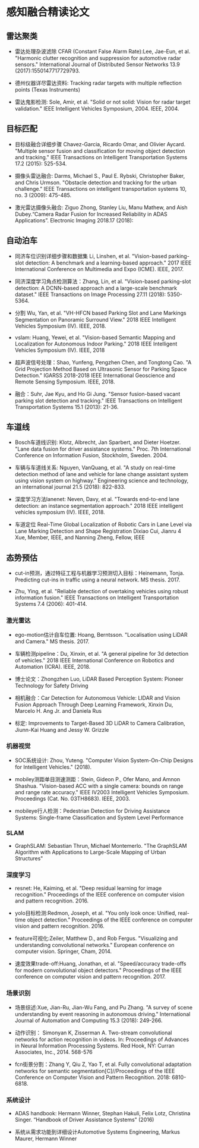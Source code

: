 # 感知融合精读论文

## 雷达聚类

- 雷达处理杂波滤除 CFAR (Constant False Alarm Rate):Lee, Jae-Eun, et al. "Harmonic clutter recognition and suppression for automotive radar sensors." International Journal of Distributed Sensor Networks 13.9 (2017):1550147717729793.

- 德州仪器详尽雷达资料: Tracking radar targets with multiple reflection points (Texas Instruments)

- 雷达鬼影检测: Sole, Amir, et al. "Solid or not solid: Vision for radar target validation." IEEE Intelligent Vehicles Symposium, 2004. IEEE, 2004.

## 目标匹配

- 目标级融合详细步骤 Chavez-Garcia, Ricardo Omar, and Olivier Aycard. "Multiple sensor fusion and classification for moving object detection and tracking." IEEE Transactions on Intelligent Transportation Systems 17.2 (2015): 525-534.

- 摄像头雷达融合: Darms, Michael S., Paul E. Rybski, Christopher Baker, and Chris Urmson. "Obstacle detection and tracking for the urban challenge." IEEE Transactions on intelligent transportation systems 10, no. 3 (2009): 475-485.

- 激光雷达摄像头融合: Ziguo Zhong, Stanley Liu, Manu Mathew, and Aish Dubey.“Camera Radar Fusion for Increased Reliability in
ADAS Applications”. Electronic Imaging 2018.17 (2018): 

## 自动泊车

- 同济车位识别详细步骤和数据集 Li, Linshen, et al. "Vision-based parking-slot detection: A benchmark and a learning-based approach." 2017 IEEE International Conference on Multimedia and Expo (ICME). IEEE, 2017.

- 同济深度学习角点检测算法：Zhang, Lin, et al. "Vision-based parking-slot detection: A DCNN-based approach and a large-scale benchmark dataset." IEEE Transactions on Image Processing 27.11 (2018): 5350-5364.

- 分割 Wu, Yan, et al. "VH-HFCN based Parking Slot and Lane Markings Segmentation on Panoramic Surround View." 2018 IEEE Intelligent Vehicles Symposium (IV). IEEE, 2018.

- vslam: Huang, Yewei, et al. "Vision-based Semantic Mapping and Localization for Autonomous Indoor Parking." 2018 IEEE Intelligent Vehicles Symposium (IV). IEEE, 2018

- 超声波信号处理：Shao, Yunfeng, Pengzhen Chen, and Tongtong Cao. "A Grid Projection Method Based on Ultrasonic Sensor for Parking Space Detection." IGARSS 2018-2018 IEEE International Geoscience and Remote Sensing Symposium. IEEE, 2018.

- 融合：Suhr, Jae Kyu, and Ho Gi Jung. "Sensor fusion-based vacant parking slot detection and tracking." IEEE Transactions on Intelligent Transportation Systems 15.1 (2013): 21-36.

## 车道线

- Bosch车道线识别: Klotz, Albrecht, Jan Sparbert, and Dieter Hoetzer. "Lane data fusion for driver assistance systems." Proc. 7th International Conference on Information Fusion, Stockholm, Sweden. 2004.

- 车辆与车道线关系: Nguyen, VanQuang, et al. "A study on real-time detection method of lane and vehicle for lane change assistant system using vision system on highway." Engineering science and technology, an international journal 21.5 (2018): 822-833.

- 深度学习方法lanenet: Neven, Davy, et al. "Towards end-to-end lane detection: an instance segmentation approach." 2018 IEEE intelligent vehicles symposium (IV). IEEE, 2018.

- 车道定位 Real-Time Global Localization of Robotic Cars in Lane Level via Lane Marking Detection and Shape Registration Dixiao Cui, Jianru 4 Xue, Member, IEEE, and Nanning Zheng, Fellow, IEEE

## 态势预估

- cut-in预测，通过特征工程与机器学习预测切入目标：Heinemann, Tonja. Predicting cut-ins in traffic using a neural network. MS thesis. 2017.

- Zhu, Ying, et al. "Reliable detection of overtaking vehicles using robust information fusion." IEEE Transactions on Intelligent Transportation Systems 7.4 (2006): 401-414.


### 激光雷达

- ego-motion估计自车位置: Hoang, Berntsson. "Localisation using LiDAR and Camera." MS thesis. 2017.

- 车辆检测pipeline：Du, Xinxin, et al. "A general pipeline for 3d detection of vehicles." 2018 IEEE International Conference on Robotics and Automation (ICRA). IEEE, 2018.

- 博士论文：Zhongzhen Luo, LiDAR Based Perception System: Pioneer Technology for Safety Driving

- 相机融合：Car Detection for Autonomous Vehicle: LIDAR and Vision Fusion Approach Through Deep Learning Framework, Xinxin Du, Marcelo H. Ang Jr. and Daniela Rus

- 标定: Improvements to Target-Based 3D LiDAR to Camera Calibration, Jiunn-Kai Huang and Jessy W. Grizzle

### 机器视觉

- SOC系统设计: Zhou, Yuteng. "Computer Vision System-On-Chip Designs for Intelligent Vehicles." (2018).

- mobiley测距单目测速测距：Stein, Gideon P., Ofer Mano, and Amnon Shashua. "Vision-based ACC with a single camera: bounds on range and range rate accuracy." IEEE IV2003 Intelligent Vehicles Symposium. Proceedings (Cat. No. 03TH8683). IEEE, 2003.

- mobileye行人检测：Pedestrian Detection for Driving Assistance Systems: Single-frame Classification
and System Level Performance

### SLAM
- GraphSLAM: Sebastian Thrun, Michael Montemerlo. "The GraphSLAM Algorithm with Applications to Large-Scale Mapping of Urban Structures"

### 深度学习
- resnet: He, Kaiming, et al. "Deep residual learning for image recognition." Proceedings of the IEEE conference on computer vision and pattern recognition. 2016.

- yolo目标检测:Redmon, Joseph, et al. "You only look once: Unified, real-time object detection." Proceedings of the IEEE conference on computer vision and pattern recognition. 2016.

- feature可视化:Zeiler, Matthew D., and Rob Fergus. "Visualizing and understanding convolutional networks." European conference on computer vision. Springer, Cham, 2014.

- 速度效果trade-off:Huang, Jonathan, et al. "Speed/accuracy trade-offs for modern convolutional object detectors." Proceedings of the IEEE conference on computer vision and pattern recognition. 2017.

### 场景识别
- 场景综述:Xue, Jian-Ru, Jian-Wu Fang, and Pu Zhang. "A survey of scene understanding by event reasoning in autonomous driving." International Journal of Automation and Computing 15.3 (2018): 249-266.

- 动作识别： Simonyan K, Zisserman A. Two-stream convolutional networks for action recognition in videos. In: Proceedings of Advances in Neural Information Processing Systems. Red Hook, NY: Curran Associates, Inc., 2014. 568-576

- fcn街景分割：Zhang Y, Qiu Z, Yao T, et al. Fully convolutional adaptation networks for semantic segmentation[C]//Proceedings of the IEEE Conference on Computer Vision and Pattern Recognition. 2018: 6810-6818.


### 系统设计
- ADAS handbook: Hermann Winner, Stephan Hakuli, Felix Lotz, Christina Singer.
“Handbook of Driver Assistance Systems" (2016)

- 系统从需求功能到详细设计Automotive Systems Engineering, Markus Maurer, Hermann Winner



